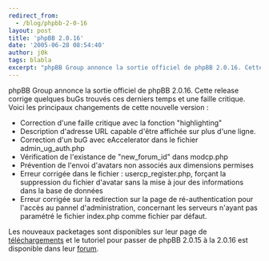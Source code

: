 ```yaml
---
redirect_from:
  - /blog/phpbb-2-0-16
layout: post
title: 'phpBB 2.0.16'
date: '2005-06-28 08:54:40'
author: j0k
tags: blabla
excerpt: "phpBB Group annonce la sortie officiel de phpBB 2.0.16. Cette release corrige quelques buGs trouvés ces derniers temps et une faille critique."
---
```


phpBB Group annonce la sortie officiel de phpBB 2.0.16. Cette release corrige quelques buGs trouvés ces derniers temps et une faille critique.      Voici les principaux changements de cette nouvelle version :

* Correction d'une faille critique avec la fonction "highlighting"
* Description d'adresse URL capable d'être affichée sur plus d'une ligne.
* Correction d'un buG avec eAccelerator dans le fichier admin_ug_auth.php
* Vérification de l'existance de "new_forum_id" dans modcp.php
* Prévention de l'envoi d'avatars non associés aux dimensions permises
* Erreur corrigée dans le fichier : usercp_register.php, forçant la suppression du fichier d'avatar sans la mise à jour des informations dans la base de données
* Erreur corrigée sur la redirection sur la page de ré-authentication pour l'accès au pannel d'administration, concernant les serveurs n'ayant pas paramétré le fichier index.php comme fichier par défaut.

Les nouveaux packetages sont disponibles sur leur page de [téléchargements](http://www.phpbb.com/downloads.php) et le tutoriel pour passer de phpBB 2.0.15 à la 2.0.16 est disponible dans leur [forum](http://www.phpbb.com/phpBB/viewtopic.php?t=301712).
